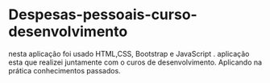 # Despesas-pessoais-curso-desenvolvimento

nesta aplicação foi usado HTML,CSS, Bootstrap e JavaScript . aplicação esta que realizei juntamente com o curos de desenvolvimento.
Aplicando na prática conhecimentos passados.
